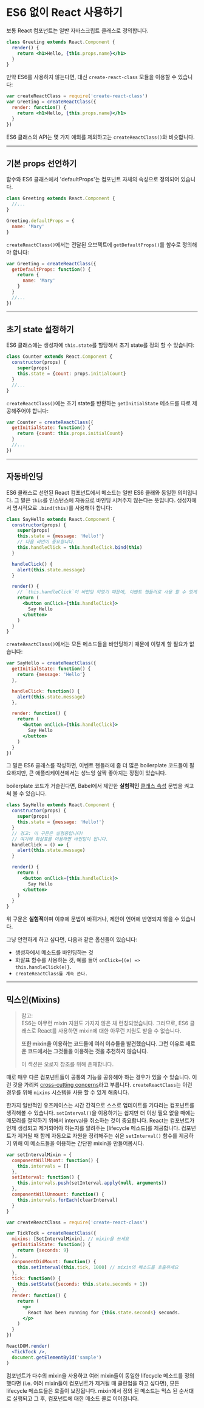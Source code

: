 # ES6 없이 React 사용하기

보통 React 컴포넌트는 일반 자바스크립트 클래스로 정의합니다.

```jsx
class Greeting extends React.Component {
  render() {
    return <h1>Hello, {this.props.name}</h1>
  }
}
```

만약 ES6를 사용하지 않는다면, 대신 `create-react-class` 모듈을 이용할 수 있습니다:

```jsx
var createReactClass = require('create-react-class')
var Greeting = createReactClass({
  render: function() {
    return <h1>Hello, {this.props.name}</h1>
  }
})
```

ES6 클래스의 API는 몇 가지 예외를 제외하고는 `createReactClass()`와 비슷합니다.

---

## 기본 props 선언하기

함수와 ES6 클래스에서 'defaultProps'는 컴포넌트 자체의 속성으로 정의되어 있습니다.

```jsx
class Greeting extends React.Component {
  //...
}

Greeting.defaultProps = {
  name: 'Mary'
}
```

`createReactClass()`에서는 전달된 오브젝트에 `getDefaultProps()`를 함수로 정의해야 합니다:

```jsx
var Greeting = createReactClass({
  getDefaultProps: function() {
    return {
      name: 'Mary'
    }
  }
  //...
})
```

---

## 초기 state 설정하기

ES6 클래스에는 생성자에 `this.state`를 할당해서 초기 state를 정의 할 수 있습니다:

```jsx
class Counter extends React.Component {
  constructor(props) {
    super(props)
    this.state = {count: props.initialCount}
  }
  //...
}
```

`createReactClass()`에는 초기 state를 반환하는 `getInitialState` 메소드를 따로 제공해주어야 합니다:

```javascript
var Counter = createReactClass({
  getInitialState: function() {
    return {count: this.props.initialCount}
  }
  //...
})
```

---

## 자동바인딩

ES6 클래스로 선언된 React 컴포넌트에서 메소드는 일반 ES6 클래와 동일한 의미입니다. 그 말은 `this`를 인스턴스에 자동으로 바인딩 시켜주지 않는다는 뜻입니다. 생성자에서 명시적으로 `.bind(this)`를 사용해야 합니다:

```jsx
class SayHello extends React.Component {
  constructor(props) {
    super(props)
    this.state = {message: 'Hello!'}
    // 다음 라인이 중요합니다.
    this.handleClick = this.handleClick.bind(this)
  }

  handleClick() {
    alert(this.state.message)
  }

  render() {
    // `this.handleClick`이 바인딩 되었기 때문에, 이벤트 핸들러로 사용 할 수 있게 되었습니다.
    return (
      <button onClick={this.handleClick}>
        Say Hello
      </button>
    )
  }
}
```

`createReactClass()`에서는 모든 메소드들을 바인딩하기 때문에 이렇게 할 필요가 없습니다:

```jsx
var SayHello = createReactClass({
  getInitialState: function() {
    return {message: 'Hello'}
  },

  handleClick: function() {
    alert(this.state.message)
  },

  render: function() {
    return (
      <button onClick={this.handleClick}>
        Say Hello
      </button>
    )
  }
})
```

그 말은 ES6 클래스를 작성하면, 이벤트 핸들러에 좀 더 많은 boilerplate 코드들이 필요하지만, 큰 애플리케이션에서는 성느잉 살짝 좋아지는 장점이 있습니다.

boilerplate 코드가 거슬린다면, Babel에서 제안한 **실험적인** [클래스 속성](https://babeljs.io/docs/plugins/transform-class-properties/) 문법을 켜고 써 볼 수 있습니다.

```jsx
class SayHello extends React.Component {
  constructor(props) {
    super(props)
    this.state = {message: 'Hello!'}
  }
  // 경고: 이 구문은 실험중입니다!
  // 여기에 화살표를 이용하면 바인딩이 됩니다.
  handleClick = () => {
    alert(this.state.mwssage)
  }

  render() {
    return (
      <button onClick={this.handleClick}>
        Say Hello
      </button>
    )
  }
}
```

위 구문은 **실험적**이며 이후에 문법이 바뀌거나, 제안이 언어에 반영되지 않을 수 있습니다.

그냥 안전하게 하고 싶다면, 다음과 같은 옵션들이 있습니다:

- 생성자에서 메소드를 바인딩하는 것
- 화살표 함수를 사용하는 것, 예를 들어 `onClick={(e) => this.handleClick(e)}`.
- `createReactClass를 계속 쓴다.
`
---

## 믹스인(Mixins)

> 참고:<br />
ES6는 아무런 mixin 지원도 가지지 않은 채 런칭되었습니다. 그러므로, ES6 클래스로 React를 사용하면 mixin에 대한 아무런 지원도 받을 수 없습니다.<p/>
**또한 mixin을 이용하는 코드들에 여러 이슈들을 발견했습니다. 그런 이유로 새로운 코드에서는 그것들을 이용하는 것을 추천하지 않습니다.**<p/>
이 섹션은 오로지 참조를 위해 존재합니다.

때로 매우 다른 컴포넌트들이 공통의 기능을 공유해야 하는 경우가 있을 수 있습니다. 이런 것을 가리켜 [cross-cutting concerns]()라고 부릅니다. `createReactClass`는 이런 경우를 위해 `mixins` 시스템을 사용 할 수 있게 해줍니다.

한가지 일반적인 유즈케이스는 시간 간격으로 스스로 업데이트를 기다리는 컴포넌트를 생각해볼 수 있습니다. `setInterval()`을 이용하기는 쉽지만 더 이상 필요 없을 때에는 메모리를 절약하기 위해서 interval을 취소하는 것이 중요합니다. React는 컴포넌트가 언제 생성되고 제거되어야 하는지를 알려주는 [lifecycle 메소드]를 제공합니다. 컴포넌트가 제거될 때 함께 자동으로 자원을 정리해주는 쉬운 `setInterval()` 함수를 제공하기 위해 이 메소드들을 이용하는 간단한 mixin을 만들어봅시다.

```jsx
var setIntervalMixin = {
  componentWillMount: function() {
    this.intervals = []
  },
  setInterval: function() {
    this.intervals.push(setInterval.apply(null, arguments))
  },
  componentWillUnmount: function() {
    this.intervals.forEach(clearInterval)
  }
}

var createReactClass = require('create-react-class')

var TickTock = createReactClass({
  mixins: [SetIntervalMixin], // mixin을 쓰세요
  getInitialState: function() {
    return {seconds: 9}
  },
  conponentDidMount: function() {
    this.setInterval(this.tick, 1000) // mixin의 메소드를 호출하세요
  },
  tick: function() {
    this.setState({seconds: this.state.seconds + 1})
  },
  render: function() {
    return (
      <p>
        React has been running for {this.state.seconds} seconds.
      </p>
    )
  }
})

ReactDOM.render(
  <TickTock />,
  document.getElementById('sample')
)
```

컴포넌트가 다수의 mixin을 사용하고 여러 mixin들이 동일한 lifecycle 메소드를 정의했다면 (i.e. 여러 mixin들이 컴포넌트가 제거될 때 클린업을 하고 싶다면), 모든 lifecycle 메소드들은 호출이 보장됩니다. mixin에서 정의 된 메소드는 믹스 된 순서대로 실행되고 그 후, 컴포넌트에 대한 메소드 콜로 이어집니다.